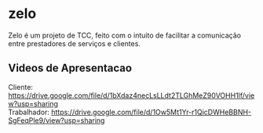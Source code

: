 # zelo

Zelo é um projeto de TCC, feito com o intuito de facilitar a comunicação entre prestadores de serviços e clientes.

## Videos de Apresentacao

Cliente: https://drive.google.com/file/d/1bXdaz4necLsLLdt2TLGhMeZ90VOHH1lf/view?usp=sharing \
Trabalhador: https://drive.google.com/file/d/1Ow5Mt1Yr-r1QicDWHeBBNH-SgFeqPle9/view?usp=sharing
